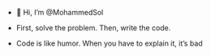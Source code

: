 - 👋 Hi, I’m @MohammedSol

-  First, solve the problem. Then, write the code.
-  Code is like humor. When you have to explain it, it’s bad
